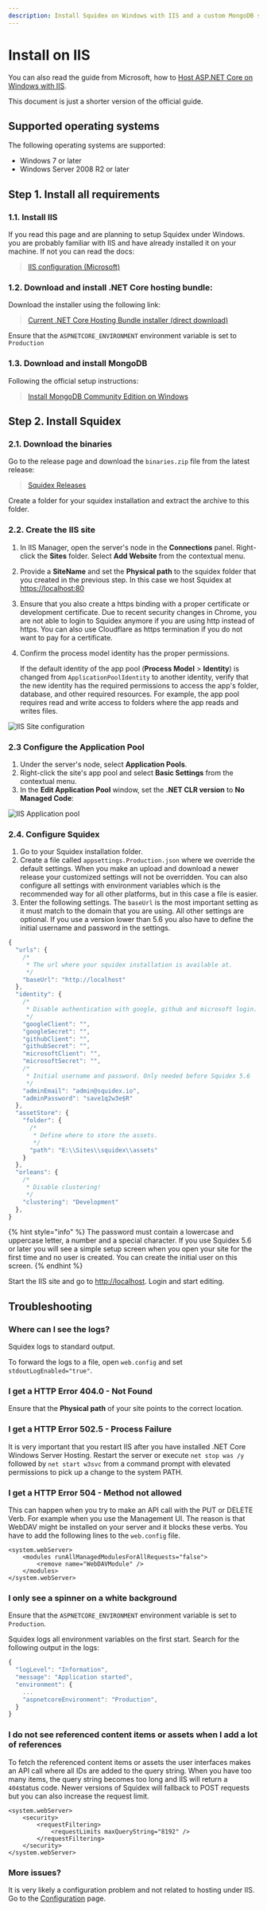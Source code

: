```yaml
---
description: Install Squidex on Windows with IIS and a custom MongoDB server.
---
```


# Install on  IIS

You can also read the guide from Microsoft, how to [Host ASP.NET Core on Windows with IIS](https://docs.microsoft.com/en-US/aspnet/core/host-and-deploy/iis/?view=aspnetcore-2.2#install-the-net-core-hosting-bundle).

This document is just a shorter version of the official guide.

## Supported operating systems

The following operating systems are supported:

* Windows 7 or later
* Windows Server 2008 R2 or later

## Step 1. Install all requirements

### 1.1. Install IIS

If you read this page and are planning to setup Squidex under Windows. you are probably familiar with IIS and have already installed it on your machine. If not you can read the docs:

> [IIS configuration (Microsoft)](https://docs.microsoft.com/en-US/aspnet/core/host-and-deploy/iis/?view=aspnetcore-2.2#iis-configuration)

### 1.2. Download and install .NET Core hosting bundle:

Download the installer using the following link:

> [Current .NET Core Hosting Bundle installer (direct download)](https://dotnet.microsoft.com/download/thank-you/dotnet-runtime-2.2.0-windows-hosting-bundle-installer)

Ensure that the `ASPNETCORE_ENVIRONMENT` environment variable is set to `Production`

### 1.3. Download and install MongoDB

Following the official setup instructions:

> [Install MongoDB Community Edition on Windows](https://docs.mongodb.com/manual/tutorial/install-mongodb-on-windows/)

## Step 2. Install Squidex

### 2.1. Download the binaries

Go to the release page and download the `binaries.zip` file from the latest release:

> [Squidex Releases](https://github.com/Squidex/squidex/releases)

Create a folder for your squidex installation and extract the archive to this folder.

### 2.2. Create the IIS site

1. In IIS Manager, open the server's node in the **Connections** panel. Right-click the **Sites** folder. Select **Add Website** from the contextual menu.
2. Provide a **SiteName** and set the **Physical path** to the squidex folder that you created in the previous step. In this case we host Squidex at [https://localhost:80](https://localhost:80)
3. Ensure that you also create a https binding with a proper certificate or development certificate. Due to recent security changes in Chrome, you are not able to login to Squidex anymore if you are using http instead of https. You can also use Cloudflare as https termination if you do not want to pay for a certificate.
4.  Confirm the process model identity has the proper permissions.

    If the default identity of the app pool (**Process Model** > **Identity**) is changed from `ApplicationPoolIdentity` to another identity, verify that the new identity has the required permissions to access the app's folder, database, and other required resources. For example, the app pool requires read and write access to folders where the app reads and writes files.

![IIS Site configuration](../../../.gitbook/assets/site.png)

### 2.3 Configure the Application Pool

1. Under the server's node, select **Application Pools**.
2. Right-click the site's app pool and select **Basic Settings** from the contextual menu.
3. In the **Edit Application Pool** window, set the **.NET CLR version** to **No Managed Code**:

![IIS Application pool](../../../.gitbook/assets/pool.png)

### 2.4. Configure Squidex

1. Go to your Squidex installation folder.
2. Create a file called `appsettings.Production.json` where we override the default settings. When you make an upload and download a newer release your customized settings will not be overridden. You can also configure all settings with environment variables which is the recommended way for all other platforms, but in this case a file is easier.
3. Enter the following settings. The `baseUrl` is the most important setting as it must match to the domain that you are using. All other settings are optional. If you use a version lower than 5.6 you also have to define the initial username and password in the settings.

```javascript
{
  "urls": {
    /*
     * The url where your squidex installation is available at.
     */
    "baseUrl": "http://localhost"
  },
  "identity": {
    /*
     * Disable authentication with google, github and microsoft login.
     */
    "googleClient": "",
    "googleSecret": "",
    "githubClient": "",
    "githubSecret": "",
    "microsoftClient": "",
    "microsoftSecret": "",
    /*
     * Initial username and password. Only needed before Squidex 5.6
     */
    "adminEmail": "admin@squidex.io",
    "adminPassword": "save1q2w3e$R"
  },
  "assetStore": {
    "folder": {
      /*
       * Define where to store the assets.
       */
      "path": "E:\\Sites\\squidex\\assets"
    }
  },
  "orleans": {
    /*
     * Disable clustering!
     */
    "clustering": "Development"
  },
}
```

{% hint style="info" %}
The password must contain a lowercase and uppercase letter, a number and a special character. If you use Squidex 5.6 or later you will see a simple setup screen when you open your site for the first time and no user is created. You can create the initial user on this screen.
{% endhint %}

Start the IIS site and go to [http://localhost](http://localhost). Login and start editing.

## Troubleshooting

### Where can I see the logs?

Squidex logs to standard output.&#x20;

To forward the logs to a file, open `web.config` and set `stdoutLogEnabled="true"`.

### I get a HTTP Error 404.0 - Not Found

Ensure that the **Physical path** of your site points to the correct location.

### I get a HTTP Error 502.5 - Process Failure

It is very important that you restart IIS after you have installed .NET Core Windows Server Hosting. Restart the server or execute `net stop was /y` followed by `net start w3svc` from a command prompt with elevated permissions to pick up a change to the system PATH.

### I get a HTTP Error 504 - Method not allowed

This can happen when you try to make an API call with the PUT or DELETE Verb. For example when you use the Management UI. The reason is that WebDAV might be installed on your server and it blocks these verbs. You have to add the following lines to the `web.config` file.

```markup
<system.webServer>
    <modules runAllManagedModulesForAllRequests="false">
        <remove name="WebDAVModule" />
    </modules>
</system.webServer>
```

### I only see a spinner on a white background

Ensure that the `ASPNETCORE_ENVIRONMENT` environment variable is set to `Production`.

Squidex logs all environment variables on the first start. Search for the following output in the logs:

```javascript
{
  "logLevel": "Information",
  "message": "Application started",
  "environment": {
    ...
    "aspnetcoreEnvironment": "Production",
  }
}
```

### I do not see referenced content items or assets when I add a lot of references

To fetch the referenced content items or assets the user interfaces makes an API call where all IDs are added to the query string. When you have too many items, the query string becomes too long and IIS will return a `404`status code. Newer versions of Squidex will fallback to POST requests but you can also increase the request limit.

```markup
<system.webServer>
    <security>
        <requestFiltering>
            <requestLimits maxQueryString="8192" />
        </requestFiltering>
    </security>
</system.webServer>
```

### More issues?

It is very likely a configuration problem and not related to hosting under IIS. Go to the [Configuration](../configuration.md) page.

